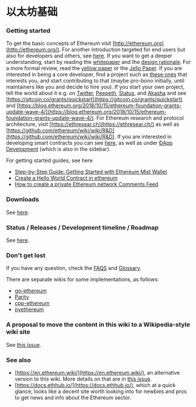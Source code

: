 # 以太坊基础



### Getting started

To get the basic concepts of Ethereum visit [http://ethereum.org](http://ethereum.org/). For another introduction targeted for end users but also for developers and others, see [here](https://github.com/ethereum/wiki/wiki/Ethereum-introduction). If you want to get a deeper understanding, start by reading the [whitepaper](https://github.com/ethereum/wiki/wiki/White-Paper) and the [design rationale](https://github.com/ethereum/wiki/wiki/Design-Rationale). For a more formal review, read the [yellow paper](https://ethereum.github.io/yellowpaper/paper.pdf) or the [Jello Paper](https://jellopaper.org/). If you are interested in being a core developer, find a project such as [these ones](https://github.com/ethereum/wiki/wiki/Clients,-tools,-dapp-browsers,-wallets-and-other-projects) that interests you, and start contributing to that \(maybe pro-bono initially, until maintainers like you and decide to hire you\). If you start your own project, tell the world about it e.g. on [Twitter](https://twitter.com/), [Peepeth](https://peepeth.com/), [Status](https://status.im/), and [Akasha](https://beta.akasha.world/) and see [https://gitcoin.co/grants/quickstart](https://gitcoin.co/grants/quickstart) and [https://blog.ethereum.org/2018/10/15/ethereum-foundation-grants-update-wave-4/](https://blog.ethereum.org/2018/10/15/ethereum-foundation-grants-update-wave-4/). For Ethereum research and protocol architecture, visit [https://ethresear.ch](https://ethresear.ch/) as well as [https://github.com/ethereum/wiki/wiki/R&D](https://github.com/ethereum/wiki/wiki/R&D). If you are interested in developing smart contracts you can see [here](https://en.wikipedia.org/wiki/Ethereum#Programming_languages), as well as under [ÐApp Development](https://github.com/ethereum/wiki/wiki/%C3%90App-Development) \(which is also in the sidebar\).

For getting started guides, see here

* [Step-by-Step Guide: Getting Started with Ethereum Mist Wallet](https://medium.com/@attores/step-by-step-guide-getting-started-with-ethereum-mist-wallet-772a3cc99af4)
* [Create a Hello World Contract in ethereum](https://www.ethereum.org/greeter)
* [How to create a private Ethereum network Comments Feed](https://omarmetwally.wordpress.com/2017/07/25/how-to-create-a-private-ethereum-network/)

### Downloads

See [here](https://github.com/ethereum/wiki/wiki/Clients).

### Status / Releases / Development timeline / Roadmap

See [here](https://github.com/ethereum/wiki/wiki/Releases).

### Don't get lost

If you have any question, check the [FAQS](https://github.com/ethereum/wiki/wiki/FAQS) and [Glossary](https://github.com/ethereum/wiki/wiki/Glossary).

There are separate wikis for some implementations, as follows:

* [go-ethereum](https://github.com/ethereum/go-ethereum/wiki)
* [Parity](https://paritytech.github.io/wiki/)
* [cpp-ethereum](http://www.ethdocs.org/en/latest/ethereum-clients/cpp-ethereum/index.html)
* [pyethereum](https://github.com/ethereum/pyethereum/wiki)

### A proposal to move the content in this wiki to a Wikipedia-style wiki site

See [this issue](https://github.com/ethereum/wiki/issues/589).

### See also

* [https://en.ethereum.wiki/](https://en.ethereum.wiki/), an alternative version to this wiki. More details on that are in [this issue](https://github.com/ethereum/wiki/issues/589).
* [https://docs.ethhub.io/](https://docs.ethhub.io/), which at a quick glance, looks like a decent site worth looking into for newbies and pros to get news and info about the Ethereum sector.

